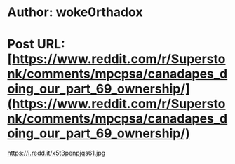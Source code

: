 # Author: woke0rthadox
# Post URL: [https://www.reddit.com/r/Superstonk/comments/mpcpsa/canadapes_doing_our_part_69_ownership/](https://www.reddit.com/r/Superstonk/comments/mpcpsa/canadapes_doing_our_part_69_ownership/)


https://i.redd.it/x5t3penpjqs61.jpg